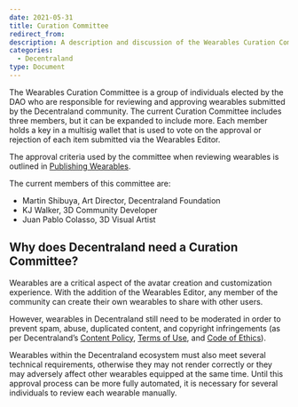 ```yaml
---
date: 2021-05-31
title: Curation Committee
redirect_from:
description: A description and discussion of the Wearables Curation Committee
categories:
  - Decentraland
type: Document
---
```


The Wearables Curation Committee is a group of individuals elected by the DAO who are responsible for reviewing and approving wearables submitted by the Decentraland community. The current Curation Committee includes three members, but it can be expanded to include more. Each member holds a key in a multisig wallet that is used to vote on the approval or rejection of each item submitted via the Wearables Editor. 

The approval criteria used by the committee when reviewing wearables is outlined in [Publishing Wearables](https://docs.decentraland.org/wearables/publishing-wearables).

The current members of this committee are:

* Martin Shibuya, Art Director, Decentraland Foundation
* KJ Walker, 3D Community Developer
* Juan Pablo Colasso, 3D Visual Artist

## Why does Decentraland need a Curation Committee?

Wearables are a critical aspect of the avatar creation and customization experience. With the addition of the Wearables Editor, any member of the community can create their own wearables to share with other users.

However, wearables in Decentraland still need to be moderated in order to prevent spam, abuse, duplicated content, and copyright infringements (as per Decentraland’s [Content Policy](https://decentraland.org/content), [Terms of Use](https://decentraland.org/terms), and [Code of Ethics](https://decentraland.org/ethics)).

Wearables within the Decentraland ecosystem must also meet several technical requirements, otherwise they may not render correctly or they may adversely affect other wearables equipped at the same time. Until this approval process can be more fully automated, it is necessary for several individuals to review each wearable manually.